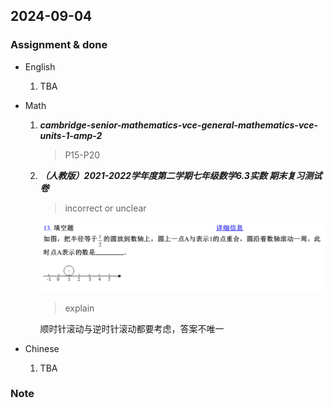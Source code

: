 ## 2024-09-04

### Assignment & done

- English
  1. TBA

- Math
  1. _**cambridge-senior-mathematics-vce-general-mathematics-vce-units-1-amp-2**_
     > P15-P20

  2. _**（人教版）2021-2022学年度第二学期七年级数学6.3实数 期末复习测试卷**_

     > incorrect or unclear

     ![13](./pictures/math-09-001.PNG)

     > explain

     顺时针滚动与逆时针滚动都要考虑，答案不唯一

- Chinese
  1. TBA

### Note
